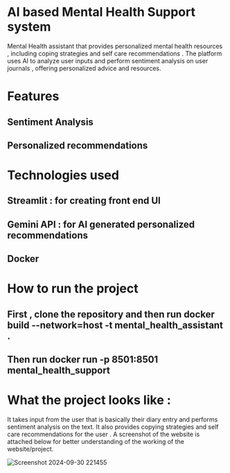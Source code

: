 # AI based Mental Health Support system 

Mental Health assistant that provides personalized mental health resources , including coping strategies and self care recommendations . The platform uses AI to analyze user inputs and perform sentiment analysis on user journals , offering personalized advice and resources. 

# Features
## Sentiment Analysis
## Personalized recommendations

# Technologies used 
## Streamlit : for creating front end UI
## Gemini API : for AI generated personalized recommendations 
## Docker 


# How to run the project
## First , clone the repository and then run **docker build --network=host -t mental_health_assistant .**
## Then run **docker run -p 8501:8501 mental_health_support**

# What the project looks like :
It takes input from the user that is basically their diary entry and performs sentiment analysis on the text. It also provides copying strategies and self care recommendations for the user .
A screenshot of the website is attached below for better understanding of the working of the website/project. 

![Screenshot 2024-09-30 221455](https://github.com/user-attachments/assets/c9b05627-9023-4870-8383-9cc632b4c6e8)

